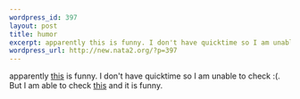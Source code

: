 ```yaml
--- 
wordpress_id: 397
layout: post
title: humor
excerpt: apparently this is funny. I don't have quicktime so I am unable to check :(. But I am able to check this and it is funny.
wordpress_url: http://new.nata2.org/?p=397
---
```

apparently <a href="http://heracles.cuties.org/~phunk/john-switch.mov">this</a> is funny. I don't have quicktime so I am unable to check :(. But I am able to check <a href="http://wecomeinpeace.free.fr/">this</a> and it is funny.
